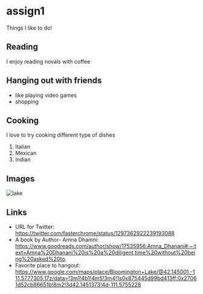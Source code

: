 # assign1
Things I like to do!

## Reading

I enjoy reading novals with coffee

## Hanging out with friends

* like playing video games
* shopping

## Cooking

I love to try cooking different type of dishes

1. Italian
2. Mexican
3. Indian 

## Images

![lake](https://user-images.githubusercontent.com/69994220/91121481-7e16ec80-e65d-11ea-9607-2d2590aa7f2d.png)


## Links

* URL for Twitter: https://twitter.com/fasterchrome/status/1297362922239193088
* A book by Author- Amna Dhamni: https://www.goodreads.com/author/show/17535956.Amna_Dhanani#:~:text=Amna%20Dhanani%20is%20a%20diligent,time%20without%20being%20asked%20to.
* Favorite place to hangout: https://www.google.com/maps/place/Bloomington+Lake/@42.145001,-111.5777305,17z/data=!3m1!4b1!4m5!3m4!1s0x875445d99bd413ff:0x27061d52cb86651b!8m2!3d42.1451373!4d-111.5755228

